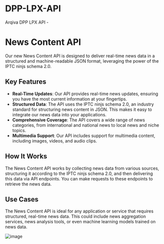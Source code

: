 # DPP-LPX-API
Arqiva DPP LPX API - 

# News Content API

Our new News Content API is designed to deliver real-time news data in a structured and machine-readable JSON format, leveraging the power of the IPTC ninjs schema 2.0.

## Key Features

- **Real-Time Updates**: Our API provides real-time news updates, ensuring you have the most current information at your fingertips.
- **Structured Data**: The API uses the IPTC ninjs schema 2.0, an industry standard for structuring news content in JSON. This makes it easy to integrate our news data into your applications.
- **Comprehensive Coverage**: The API covers a wide range of news categories, from international and national news to local news and niche topics.
- **Multimedia Support**: Our API includes support for multimedia content, including images, videos, and audio clips.

## How It Works

The News Content API works by collecting news data from various sources, structuring it according to the IPTC ninjs schema 2.0, and then delivering this data via API endpoints. You can make requests to these endpoints to retrieve the news data.

## Use Cases

The News Content API is ideal for any application or service that requires structured, real-time news data. This could include news aggregation services, news analysis tools, or even machine learning models trained on news data.

![image](https://github.com/arqiva-cs/DPP-LPX-API/assets/127206019/4b0b882c-dab3-4eb3-b582-2f95dce847fd)

